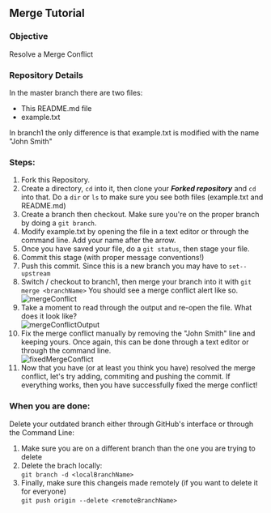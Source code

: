## Merge Tutorial

### Objective
Resolve a Merge Conflict

### Repository Details
In the master branch there are two files:
- This README.md file
- example.txt 

In branch1 the only difference is that example.txt is modified with the name "John Smith"



### Steps:
1. Fork this Repository.
2. Create a directory, `cd` into it, then clone your ***Forked repository*** and `cd` into that. Do a `dir` or `ls` to make sure you see both files (example.txt and README.md)
3. Create a branch then checkout. Make sure you're on the proper branch by doing a `git branch`.
4. Modify example.txt by opening the file in a text editor or through the command line. Add your name after the arrow.
5. Once you have saved your file, do a `git status`, then stage your file.
6. Commit this stage (with proper message conventions!)
7. Push this commit. Since this is a new branch you may have to `set--upstream`
8. Switch / checkout to branch1, then merge your branch into it with `git merge <branchName>` You should see a merge conflict alert like so.
<br /> <img src="https://i.ibb.co/DbbwPt7/Screen-Shot-2020-10-23-at-1-14-35-PM.png" alt="mergeConflict" />
9. Take a moment to read through the output and re-open the file. What does it look like?
<br /> <img src="https://i.ibb.co/RbJs9Yg/Screen-Shot-2020-10-23-at-1-16-58-PM.png" alt="mergeConflictOutput" />
10. Fix the merge conflict manually by removing the "John Smith" line and keeping yours. Once again, this can be done through a text editor or through the command line.
<br /> <img src="https://i.ibb.co/d0dtFTM/Screen-Shot-2020-10-23-at-1-17-23-PM.png" alt="fixedMergeConflict" />
11. Now that you have (or at least you think you have) resolved the merge conflict, let's try adding, commiting and pushing the commit. If everything works, then you have successfully fixed the merge conflict! 



### When you are done:
Delete your outdated branch either through GitHub's interface or through the Command Line:
1. Make sure you are on a different branch than the one you are trying to delete
2. Delete the brach locally: 
<br />  `git branch -d <localBranchName>`
3. Finally, make sure this changeis made remotely (if you want to delete it for everyone)
<br /> `git push origin --delete <remoteBranchName>`
